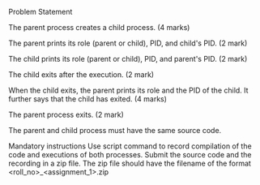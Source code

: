 Problem Statement


The parent process creates a child process. (4 marks)

The parent prints its role (parent or child), PID, and child's PID. (2 mark)

The child prints its role (parent or child), PID, and parent's PID. (2 mark)

The child exits after the execution. (2 mark)

When the child exits, the parent prints its role and the PID of the child. It further says that the child has exited. (4 marks)

The parent process exits. (2 mark)


The parent and child process must have the same source code.

Mandatory instructions
Use script command to record compilation of the code and executions of both processes.
Submit the source code and the recording in a zip file. The zip file should have the filename of the format <roll_no>_<assignment_1>.zip
